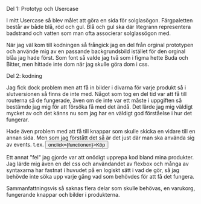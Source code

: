 Del 1: Prototyp och Usercase

I mitt Usercase så blev målet att göra en sida för solglasögon.
Färgpaletten består av både blå, röd och gul. Blå och gul ska där litegrann representera badstrand och vatten som man ofta associerar solglassögon med.

När jag väl kom till kodningen så frångick jag en del från orginal prototypen och använde mig av en passande backgrundsbild istället för den orginal blåa jag hade först.
Som font så valde jag två som i figma hette Buda och Bitter, men hittade inte dom när jag skulle göra dom i css.

Del 2: kodning

Jag fick dock problem men att få in bilder i divarna för varje produkt så i slutversionen så finns de inte med.
Något som tog en del tid var att få till routerna så de fungerade, även om de inte var ett måste i uppgiften så bestämde jag mig för att försöka få med det ändå. Det lärde jag mig väldigt mycket av och det känns nu som jag har en väldigt god förståelse i hur det fungerar.

Hade även problem med att få till knappar som skulle skicka en vidare till en annan sida. Men som jag förstått det så är det just där man ska använda sig av events. t.ex. <button> onclick={functionen}>Köp</button>

Ett annat "fel" jag gjorde var att onödigt upprepa kod bland mina produkter.
Jag lärde mig även en del css och användandet av flexbox och många av syntaxarna har fastnat i huvudet på en logiskt sätt i vad de gör, så jag behövde inte söka upp varje gång vad som behövdes för att få det fungera.

Sammanfattningsvis så saknas flera delar som skulle behövas, en varukorg, fungerande knappar och bilder i produkterna.

